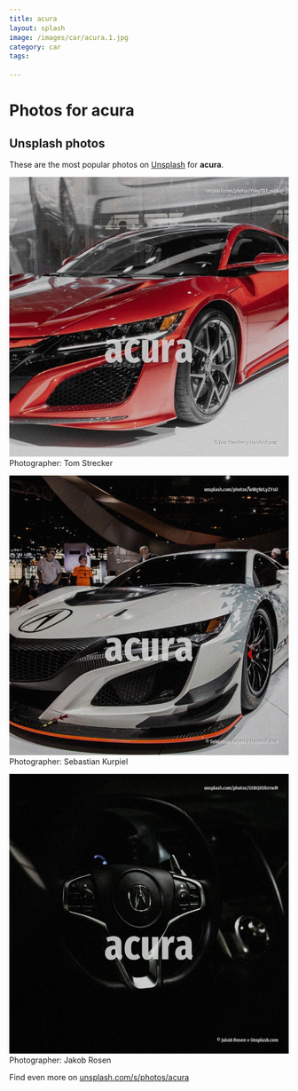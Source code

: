 ```yaml
---
title: acura
layout: splash
image: /images/car/acura.1.jpg
category: car
tags:

---
```

# Photos for acura
 
## Unsplash photos
These are the most popular photos on [Unsplash](https://unsplash.com) for **acura**.
 
![acura](/images/car/acura.1.jpg)
Photographer:  Tom Strecker
 
![acura](/images/car/acura.2.jpg)
Photographer:  Sebastian Kurpiel
 
![acura](/images/car/acura.3.jpg)
Photographer:  Jakob Rosen
 
Find even more on [unsplash.com/s/photos/acura](https://unsplash.com/s/photos/acura)
 
